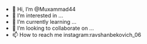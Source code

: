 - 👋 Hi, I’m @Muxammad44
- 👀 I’m interested in ...
- 🌱 I’m currently learning ...
- 💞️ I’m looking to collaborate on ...
- 📫 How to reach me instagram:ravshanbekovich_06

<!---
Muxammad44/Muxammad44 is a ✨ special ✨ repository because its `README.md` (this file) appears on your GitHub profile.
You can click the Preview link to take a look at your changes.
--->
